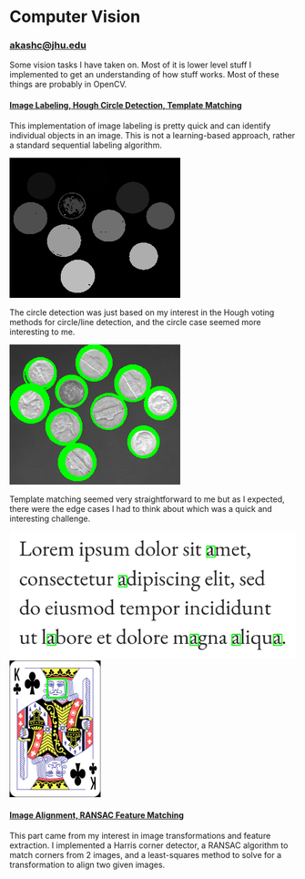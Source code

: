 # Computer Vision

### akashc@jhu.edu

Some vision tasks I have taken on. Most of it is lower level stuff I implemented to get an understanding of how stuff works. Most of these things are probably in OpenCV.

#### [Image Labeling, Hough Circle Detection, Template Matching](./label-circ-match)

This implementation of image labeling is pretty quick and can identify individual objects in an image. This is not a learning-based approach, rather a standard sequential labeling algorithm.

![labeling](./label-circ-match/output/coins_labeled.png)

The circle detection was just based on my interest in the Hough voting methods for circle/line detection, and the circle case seemed more interesting to me.

![circ-detect](./label-circ-match/output/coins_circles.png)

Template matching seemed very straightforward to me but as I expected, there were the edge cases I had to think about which was a quick and interesting challenge.

![temp-match1](./label-circ-match/output/text.png)
![temp-match2](./label-circ-match/output/king.png)

#### [Image Alignment, RANSAC Feature Matching](./im-alignment)

This part came from my interest in image transformations and feature extraction. I implemented a Harris corner detector, a RANSAC algorithm to match corners from 2 images, and a least-squares method to solve for a transformation to align two given images.
